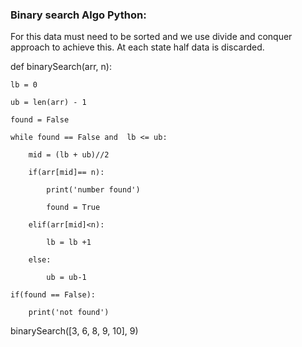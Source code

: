 ### Binary search Algo Python:

For this data must need to be sorted and we use divide and conquer approach to achieve this. At each state half data is discarded.

def binarySearch(arr, n):

    lb = 0

    ub = len(arr) - 1

    found = False

    while found == False and  lb <= ub:

        mid = (lb + ub)//2

        if(arr[mid]== n):

            print('number found')

            found = True

        elif(arr[mid]<n):

            lb = lb +1

        else:

            ub = ub-1

    if(found == False):

        print('not found')



binarySearch([3, 6, 8, 9, 10], 9)
